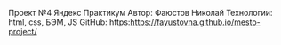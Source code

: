 Проект №4 Яндекс Практикум 
Автор: Фаюстов Николай 
Технологии: html, css, БЭМ, JS
GitHub: https:https://fayustovna.github.io/mesto-project/
